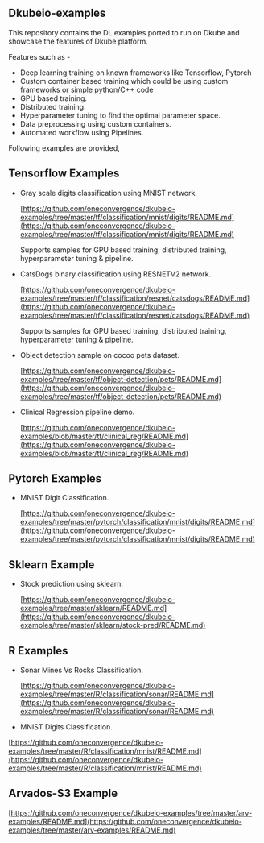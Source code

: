 ## Dkubeio-examples

This repository contains the DL examples ported to run on Dkube and showcase the features of Dkube platform.

Features such as -

- Deep learning training on known frameworks like Tensorflow, Pytorch
- Custom container based training which could be using custom frameworks or simple python/C++ code
- GPU based training.
- Distributed training.
- Hyperparameter tuning to find the optimal parameter space.
- Data preprocessing using custom containers.
- Automated workflow using Pipelines.

Following examples are provided,

## Tensorflow Examples

- Gray scale digits classification using MNIST network.

  [https://github.com/oneconvergence/dkubeio-examples/tree/master/tf/classification/mnist/digits/README.md](https://github.com/oneconvergence/dkubeio-examples/tree/master/tf/classification/mnist/digits/README.md)

  Supports samples for GPU based training, distributed training, hyperparameter tuning & pipeline.

- CatsDogs binary classification using RESNETV2 network.

  [https://github.com/oneconvergence/dkubeio-examples/tree/master/tf/classification/resnet/catsdogs/README.md](https://github.com/oneconvergence/dkubeio-examples/tree/master/tf/classification/resnet/catsdogs/README.md)

  Supports samples for GPU based training, distributed training, hyperparameter tuning & pipeline.

- Object detection sample on cocoo pets dataset.

  [https://github.com/oneconvergence/dkubeio-examples/tree/master/tf/object-detection/pets/README.md](https://github.com/oneconvergence/dkubeio-examples/tree/master/tf/object-detection/pets/README.md)

- Clinical Regression pipeline demo.
  
  [https://github.com/oneconvergence/dkubeio-examples/blob/master/tf/clinical_reg/README.md](https://github.com/oneconvergence/dkubeio-examples/blob/master/tf/clinical_reg/README.md)

## Pytorch Examples

- MNIST Digit Classification.

  [https://github.com/oneconvergence/dkubeio-examples/tree/master/pytorch/classification/mnist/digits/README.md](https://github.com/oneconvergence/dkubeio-examples/tree/master/pytorch/classification/mnist/digits/README.md)

## Sklearn Example

- Stock prediction using sklearn.

  [https://github.com/oneconvergence/dkubeio-examples/tree/master/sklearn/README.md](https://github.com/oneconvergence/dkubeio-examples/tree/master/sklearn/stock-pred/README.md)

## R Examples

- Sonar Mines Vs Rocks Classification.

  [https://github.com/oneconvergence/dkubeio-examples/tree/master/R/classification/sonar/README.md](https://github.com/oneconvergence/dkubeio-examples/tree/master/R/classification/sonar/README.md)

- MNIST Digits Classification.
 
 [https://github.com/oneconvergence/dkubeio-examples/tree/master/R/classification/mnist/README.md](https://github.com/oneconvergence/dkubeio-examples/tree/master/R/classification/mnist/README.md)

## Arvados-S3 Example
[https://github.com/oneconvergence/dkubeio-examples/tree/master/arv-examples/README.md](https://github.com/oneconvergence/dkubeio-examples/tree/master/arv-examples/README.md)
